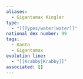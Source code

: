 ```yaml
---
aliases:
  - Gigantamax Kingler
type:
  - "[[Types/water|water]]"
national dex number: 99
tags:
  - Kanto
  - Gigantamax
evolution line:
  - "[[Krabby|Krabby]]"
associated: []
---
```

